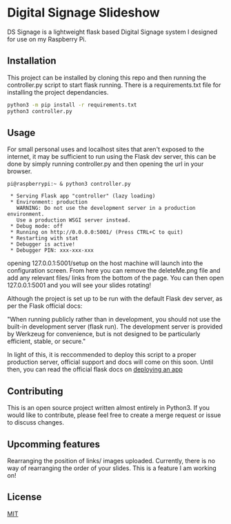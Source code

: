 # Digital Signage Slideshow

DS Signage is a lightweight flask based Digital Signage system I designed for use on my Raspberry Pi.

## Installation

This project can be installed by cloning this repo and then running the controller.py script to start flask running. There is a requirements.txt file for installing the project dependancies.

```bash
python3 -m pip install -r requirements.txt
python3 controller.py
```

## Usage

For small personal uses and localhost sites that aren't exposed to the internet, it may be sufficient to run using the Flask dev server, this can be done by simply running controller.py and then opening the url in your browser.

```
pi@raspberrypi:~ & python3 controller.py

 * Serving Flask app "controller" (lazy loading)
 * Environment: production
   WARNING: Do not use the development server in a production environment.
   Use a production WSGI server instead.
 * Debug mode: off
 * Running on http://0.0.0.0:5001/ (Press CTRL+C to quit)
 * Restarting with stat
 * Debugger is active!
 * Debugger PIN: xxx-xxx-xxx
```

opening 127.0.0.1:5001/setup on the host machine will launch into the configuration screen. From here you can remove the deleteMe.png file and add any relevant files/ links from the bottom of the page. You can then open 127.0.0.1:5001 and you will see your slides rotating!

Although the project is set up to be run with the default Flask dev server, as per the Flask official docs:

"When running publicly rather than in development, you should not use the built-in development server (flask run). The development server is provided by Werkzeug for convenience, but is not designed to be particularly efficient, stable, or secure."

In light of this, it is reccommended to deploy this script to a proper production server, official support and docs will come on this soon. Until then, you can read the official flask docs on [deploying an app](https://flask.palletsprojects.com/en/1.1.x/deploying/)

## Contributing
This is an open source project written almost entirely in Python3. If you would like to contribute, please feel free to create a merge request or issue to discuss changes.

## Upcomming features

Rearranging the position of links/ images uploaded. Currently, there is no way of rearranging the order of your slides. This is a feature I am working on!

## License
[MIT](https://choosealicense.com/licenses/mit/)
